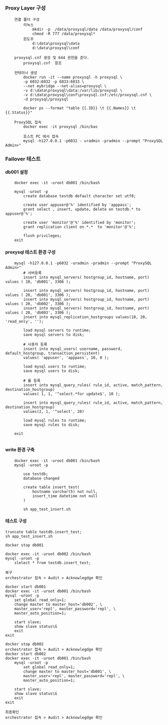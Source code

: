 ### Proxy Layer 구성
```
    연결 폴더 구성
        리눅스 
            mkdir -p  /data/proxysql/data /data/proxysql/conf
            chmod -R 777 /data/proxysql*
        윈도우
            d:\data\proxysql\data 
            d:\data\proxysql\conf

    proxysql.cnf 생성 및 644 권한을 준다.
        proxysql.cnf  참조

    컨테이너 생성
        docker run -it --name proxysql -h proxysql \ 
        -p 6032:6032 -p 6033:6033 \
        --net mybridge --net-alias=proxysql \
        -v d:\data\proxysql\data:/var/lib/proxysql \
        -v d:\data\proxysql\conf\proxysql.cnf:/etc/proxysql.cnf \
        -d proxysql/proxysql

        docker ps --format "table {{.ID}} \t {{.Names}} \t {{.Status}}"

    ProxySQL 접속
        docker exec -it proxysql /bin/bas

        호스트 PC 에서 접속 
        mysql -h127.0.0.1 -p6032 - uradmin -pradmin --prompt "ProxySQL Admin>" 
```

### Failover 테스트

#### db001 설정
```   
    docker exec -it -uroot db001 /bin/bash

    mysql -uroot -p
        create database testdb default character set utf8;
        
        create user appuser@'%' identified by 'apppass';
        grant select , insert, update, delete on testdb.* to appuser@'%';

        create user 'monitor'@'%' identified by 'monitor';
        grant replication client on *.*  to 'monitor'@'%';

        flush privileges;
    exit
```

#### proxysql 테스트 환경 구성
```
    mysql -h127.0.0.1 -p6032 -uradmin -pradmin --prompt "ProxySQL Admin>"
        # 서버등록
        insert into mysql_servers( hostgroup_id, hostname, port) values ( 10, 'db001', 3306 );

        insert into mysql_servers( hostgroup_id, hostname, port) values ( 20, 'db001', 3306 );
        insert into mysql_servers( hostgroup_id, hostname, port) values ( 20, 'db002', 3306 );
        insert into mysql_servers( hostgroup_id, hostname, port) values ( 20, 'db003', 3306 );
        insert into mysql_replication_hostgroups values(10, 20, 'read_only', '');

        load mysql servers to runtime;
        save mysql servers to disk;

        # 사용자 등록
        insert into mysql_users( username, password, default_hostgroup, transaction_persistent)
        values( 'appuser', 'apppass', 10, 0 );

        load mysql users to runtime;
        save mysql users to disk;        

        # 룰 등록
        insert into mysql_query_rules( rule_id, active, match_pattern, destination_hostgroup)
        values( 1, 1, '^select.*for update$', 10 );

        insert into mysql_query_rules( rule_id, active, match_pattern, destination_hostgroup)
        values(2, 1, '^select', 20)

        load mysql rules to runtime;
        save mysql rules to disk;   

    exit
    
```

#### write 환경 구축
```
    docker exec -it -uroot db001 /bin/bash
    mysql -uroot -p

        use testdb;
        database changed

        create table insert_test(
            hostname varchar(5) not null,
            insert_time datetime not null
        )

        sh app_test_insert.sh
```

#### 테스트 구성
    truncate table testdb.insert_test;
    sh app_test_insert.sh

    docker stop db001

    docker exec -it -uroot db002 /bin/bash
    mysql -uroot -p
        slelect * from testdb.insert_test;

    복구
    orchestrator 접속 > Audit > Acknowlegdge 확인

    docker start db001
    docker exec -it -uroot db001 /bin/bash
    mysql -uroot -p
        set global read_only=1;
        change master to master_host='db002', \
        master_user='repl', master_password='repl', \
        master_auto_position=1;

        start slave;
        show slave status\G
        exit
    exit

    docker stop db002
    orchestrator 접속 > Audit > Acknowlegdge 확인
    docker start db002
    docker exec -it -uroot db001 /bin/bash
        mysql -uroot -p
            set global read_only=1;
            change master to master_host='db001', \
            master_user='repl', master_password='repl', \
            master_auto_position=1;

        start slave;
        show slave status\G
        exit
    exit

    최종확인
    orchestrator 접속 > Audit > Acknowlegdge 확인